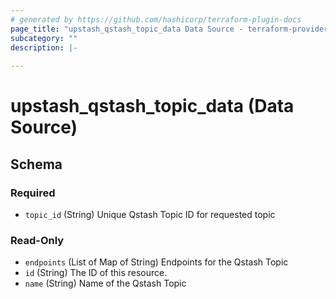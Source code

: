 ```yaml
---
# generated by https://github.com/hashicorp/terraform-plugin-docs
page_title: "upstash_qstash_topic_data Data Source - terraform-provider-upstash"
subcategory: ""
description: |-
  
---
```


# upstash_qstash_topic_data (Data Source)





<!-- schema generated by tfplugindocs -->
## Schema

### Required

- `topic_id` (String) Unique Qstash Topic ID for requested topic

### Read-Only

- `endpoints` (List of Map of String) Endpoints for the Qstash Topic
- `id` (String) The ID of this resource.
- `name` (String) Name of the Qstash Topic
